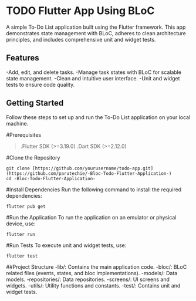 # TODO Flutter App Using BLoC

A simple To-Do List application built using the Flutter framework. This app demonstrates state management with BLoC, adheres to clean architecture principles, and includes comprehensive unit and widget tests.


## Features
-Add, edit, and delete tasks.
-Manage task states with BLoC for scalable state management.
-Clean and intuitive user interface.
-Unit and widget tests to ensure code quality.

## Getting Started

Follow these steps to set up and run the To-Do List application on your local machine.

#Prerequisites
>.Flutter SDK (>=3.19.0)
>.Dart SDK (>=2.12.0)

#Clone the Repository
```
git clone [https://github.com/yourusername/todo-app.git](https://github.com/parutechie/-Bloc-Todo-Flutter-Application-)
cd -Bloc-Todo-Flutter-Application-
```
#Install Dependencies
Run the following command to install the required dependencies:
```
flutter pub get
```
#Run the Application
To run the application on an emulator or physical device, use:
```
flutter run
```

#Run Tests
To execute unit and widget tests, use:
```
flutter test
```


##Project Structure
-lib/: Contains the main application code.
-bloc/: BLoC related files (events, states, and bloc implementations).
-models/: Data models.
-repositories/: Data repositories.
-screens/: UI screens and widgets.
-utils/: Utility functions and constants.
-test/: Contains unit and widget tests.




